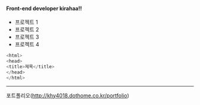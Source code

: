 #### Front-end developer kirahaa!!

* 프로젝트 1
* 프로젝트 2
* 프로젝트 3
* 프로젝트 4

```c
<html>
<head>
<title>제목</title>
</head>
</html>
```

---
포트폴리오(http://khy4018.dothome.co.kr/portfolio)